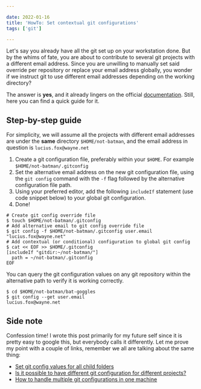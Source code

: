 ```yaml
---

date: 2022-01-16
title: 'HowTo: Set contextual git configurations'
tags: ['git']

---
```


<!--more-->

Let's say you already have all the git set up on your workstation done. But by
the whims of fate, you are about to contribute to several git projects with a
different email address. Since you are unwilling to manually set said override
per repository or replace your email address globally, you wonder if we instruct
git to use different email addresses depending on the working directory?

The answer is **yes**, and it already lingers on the official
[documentation](https://git-scm.com/docs/git-config#_conditional_includes).
Still, here you can find a quick guide for it.

## Step-by-step guide

For simplicity, we will assume all the projects with different email addresses
are under the **same** directory `$HOME/not-batman`, and the email address in
question is `lucius.fox@wayne.net`

1. Create a git configuration file, preferably within your `$HOME`. For example `$HOME/not-batman/.gitconfig`
2. Set the alternative email address on the new git configuration file, using the `git config` command with the `-f` flag followed by the alternative configuration file path.
3. Using your preferred editor, add the following `includeIf` statement  (use code snippet below) to your global git configuration. 
4. Done! 

```shell
# Create git config override file
$ touch $HOME/not-batman/.gitconfig
# Add alternative email to git config override file
$ git config -f $HOME/not-batman/.gitconfig user.email "lucius.fox@wayne.net"
# Add contextual (or conditional) configuration to global git config
$ cat << EOF >> $HOME/.gitconfig
[includeIf "gitdir:~/not-batman/"]
  path = ~/not-batman/.gitconfig
EOF
```

You can query the git configuration values on any git repository within the
alternative path to verify it is working correctly.

```shell
$ cd $HOME/not-batman/bat-goggles
$ git config --get user.email
lucius.fox@wayne.net
```

## Side note

Confession time! I wrote this post primarily for my future self since it is
pretty easy to google this, but everybody calls it differently. Let me prove my
point with a couple of links, remember we all are talking about the same thing:

- [Set git config values for all child folders](https://stackoverflow.com/questions/21307793/set-git-config-values-for-all-child-folders/)
- [Is it possible to have different git configuration for different projects?](https://stackoverflow.com/questions/8801729/is-it-possible-to-have-different-git-configuration-for-different-projects)
- [How to handle multiple git configurations in one machine](https://www.freecodecamp.org/news/how-to-handle-multiple-git-configurations-in-one-machine/)
